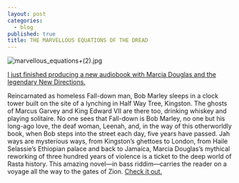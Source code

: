 ```yaml
---
layout: post
categories:
  - blog
published: true
title: THE MARVELLOUS EQUATIONS OF THE DREAD
---
```


![marvellous_equations+(2).jpg]({{site.baseurl}}/media/marvellous_equations+(2).jpg)

[I just finished producing a new audiobook with Marcia Douglas and the legendary New Directions.](https://thetalkingbook.org/the-marvellous-equations-of-the-dread)

Reincarnated as homeless Fall-down man, Bob Marley sleeps in a clock tower built on the site of a lynching in Half Way Tree, Kingston. The ghosts of Marcus Garvey and King Edward VII are there too, drinking whiskey and playing solitaire. No one sees that Fall-down is Bob Marley, no one but his long-ago love, the deaf woman, Leenah, and, in the way of this otherworldly book, when Bob steps into the street each day, five years have passed. Jah ways are mysterious ways, from Kingston’s ghettoes to London, from Haile Selassie’s Ethiopian palace and back to Jamaica, Marcia Douglas’s mythical reworking of three hundred years of violence is a ticket to the deep world of Rasta history. This amazing novel—in bass riddim—carries the reader on a voyage all the way to the gates of Zion. [Check it out.](https://thetalkingbook.org/the-marvellous-equations-of-the-dread)
